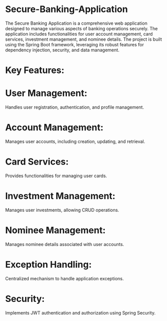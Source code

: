 # Secure-Banking-Application

The Secure Banking Application is a comprehensive web application designed to manage various aspects of banking operations securely. The application includes functionalities for user account management, card services, investment management, and nominee details. The project is built using the Spring Boot framework, leveraging its robust features for dependency injection, security, and data management.

# Key Features:

 # User Management: 
 Handles user registration, authentication, and profile management.
  # Account Management: 
  Manages user accounts, including creation, updating, and retrieval.
  # Card Services: 
  Provides functionalities for managing user cards.
  # Investment Management: 
  Manages user investments, allowing CRUD operations.
  # Nominee Management: 
  Manages nominee details associated with user accounts.
  # Exception Handling: 
  Centralized mechanism to handle application exceptions.
  # Security: 
  Implements JWT authentication and authorization using Spring Security.
